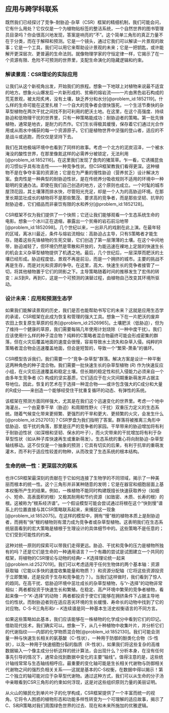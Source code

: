 ## 应用与跨学科联系

既然我们已经探讨了竞争-耐胁迫-杂草（CSR）框架的精细机制，我们可能会问，它有什么用处？它仅仅是一个为植物贴标签的整洁系统，一个自然世界的图书管理员目录吗？你会很高兴地发现，答案是响亮的“不”。这个简单三角形的真正力量不在于分类，而在于解释和预测。它是一个镜头，通过它我们可以解读一片景观的故事；它是一个工具，我们可以用它来帮助设计景观的未来；它是一把钥匙，或许能解开更深层次、更普遍的生命法则。就像物理学家的守恒定律一样，它揭示了在一个资源有限、危险不可预测的世界里，支配生命演化的隐藏逻辑和约束。

### 解读景观：CSR理论的实际应用

让我们从这个新视角出发，开始我们的旅程。想象一下地球上对植物来说最不适宜的地方。想象火山爆发后一片新形成的、贫瘠的熔岩流——一片由黑色岩石构成的荒芜景观，被太阳炙烤，没有土壤，缺乏养分和水分[@problem_id:1852119]。什么样的生命可能在这里扎根？一个自大的竞争者会很快饿死。一个生活节奏快的杂草型植物在两次干扰之间找不到可利用的肥沃土地。在这里，在这个高强度、持续胁迫和低物理干扰的世界里，只有一种策略能成功：耐胁迫者的策略。第一批先锋植物，通常是地衣，是耐力的杰作。它们生长得极其缓慢，保存着它们通过光合作用或从雨水中捕获的每一个资源原子。它们是植物世界中坚强的登山者，适应的不是战斗或逃跑，而仅仅是坚持下去。

我们在其他极端环境中也看到了同样的故事。考虑一个北方的泥炭沼泽，一个被水淹没的酸性世界，在那里像氮这样的必需养分被锁定，无法利用[@problem_id:1852116]。在这里我们发现了食肉的猪笼草。乍一看，它诱捕昆虫的习惯似乎具有攻击性——一种竞争性状。但CSR框架教我们看得更深。这种植物不是在争夺丰富的资源池；它是在为严重的慢性胁迫（营养贫乏）设计解决方案。食肉性是一种典型的耐胁迫性状，是在传统养分吸收规则不适用的环境中一种聪明的变通办法。即使在我们自己创造的地方，这个原则也成立。一个时髦的城市屋顶花园，其土壤薄而排水快，尽管阳光充足，却是一个人为的高胁迫环境。在那里长期茁壮成长的植物将不是那些繁茂、要求高的竞争者，而是那些坚韧、抗旱的耐胁迫者，它们细品而非豪饮有限的水和养分[@problem_id:1852128]。

CSR框架不仅为我们提供了一个快照；它还让我们能够观看一个生态系统生命的电影。想象一个冰川正在退缩，暴露出一个贫瘠的岩石前沿地带[@problem_id:1852098]。几个世纪以来，一出非凡的戏剧在此上演。在最年轻的区域，离冰川最近，条件与熔岩流相似：高胁迫占主导，只有S策略者才能生存。随着这些先锋植物的生死交替，它们创造了第一层薄薄的土壤。在这个中间地带，胁迫减轻了，但环境仍然是零散和开放的，为能迅速在裸地上定居的快速生长的机会主义杂草型植物提供了机遇之地。最后，几个世纪后，一层深厚而肥沃的土壤已经形成。胁迫程度低，景观不再是前沿，而是一个拥挤的城市。主要的挑战不再是生存，而是对光和资源的争夺。在这里，高大、快速生长的竞争者接管了一切，将其他植物置于它们的阴影之下。主导策略随着时间的推移发生了宏伟的转变：从S到R，再到C，这是一个可预测的演替过程，由植物自己改变其环境所驱动。

### 设计未来：应用和预测生态学

如果我们能解读景观的历史，我们是否也能帮助书写它的未来？这就是应用生态学的承诺，CSR框架在此成为恢复和管理的强大工具。想象一下在一片肥沃的废弃农田上恢复原生草原的任务[@problem_id:2526965]。土壤肥沃（低胁迫），但为了维持一个健康的草原，我们需要每隔几年使用计划烧除（一种中度干扰）。我们应该使用什么样的种子混合物？纯粹的C策略者混合物最终可能会形成密集的群落，但在火灾后覆盖地面的速度会很慢，容易导致水土流失和杂草入侵。纯粹的R策略者混合物会迅速覆盖地面，但会是短暂的，导致一个“繁荣-萧条”的循环。

CSR模型告诉我们，我们需要一个“竞争-杂草型”群落。解决方案是设计一种平衡这两种角色的种子混合物。我们需要一批快速生长的杂草型植物 ($R$) 作为快速反应小组，在火灾后迅速覆盖和稳定土壤。但长期的稳定性和抗入侵能力必须来自一个由多年生竞争者 ($C$) 构成的坚实基质，它们适应于在火灾间期重新萌发并占据主导地位。因此，恢复的艺术在于选择一种混合物——或许包含强大的C成分和大量的R成分——来创造一个能够经受住干扰重复循环的动态、有弹性的系统。

该框架在预测方面同样强大，尤其是在我们这个迅速变化的世界里。考虑一个地中海灌丛，一个由夏季干旱（胁迫）和周期性野火（干扰）双重压力定义的生态系统。随着气候变化带来更频繁、更强烈的干旱和更大、更频繁的火灾，会发生什么[@problem_id:2527013]？CSR罗盘为我们指明了答案。群落将被推离三角形中低胁迫、低干扰的角落，那里是庄严的竞争者的家园。干旱带来的胁迫增加将有利于耐胁迫性状（如深根和坚韧、保水的叶子），而火灾带来的干扰增加将有利于杂草型性状（如从种子库快速再生或重新萌发）。生态系统的重心将向耐胁迫-杂草型轴线移动。这不仅仅是一个抽象的预测；它具有切实的后果，有利于抗旱的重萌发灌木，而不利于适应性较差的物种，从而改变了生态系统的根本结构。

### 生命的统一性：更深层次的联系

也许CSR框架最深刻的贡献在于它如何连接了生物学的不同领域，揭示了一种美丽而根本的统一性。这个三角形并非某种随意的发明；它是在器官和细胞层面上基本权衡所产生的结果。例如，一株植物不能同时构建既擅长快速获取养分（如细小、短命、高表面积的根）又极其耐用和节约资源（如致密、木质、长寿的根）的根。这被称为“根系经济谱”。一个假设模型可能会尝试通过将根在这个“快到慢”谱系上的位置直接与其CSR策略联系起来，来捕捉这一现象[@problem_id:1852075]。在这样的模型中，拥有“慢”根的植物本质上是耐胁迫者，而拥有“快”根的植物则有潜力成为竞争者或杂草型植物。这表明我们在生态系统层面看到的宏大策略是植根于生理设计的具体细节中的。这些策略不是任意的；它们受到可能性的约束。

这种对统一原则的探索可以带我们走得更远。胁迫、干扰和竞争的压力是植物所独有的吗？还是它们是生命的一种通用语言？一个有趣的尝试是试图建立一个共同的框架，将植物的CSR理论与动物的经典$r-K$选择理论统一起来[@problem.id:2527019]。我们可以考虑适用于任何生物体的两个基本轴：资源获取轴（它能以多快的速度收集能量和物质？）和资源分配轴（它将这些资源投资于立即繁殖，还是投资于生存和竞争能力？）。当我们这样做时，我们看到了惊人的趋同。在高干扰、低胁迫环境中茁壮成长的杂草型植物，与“$r$-选择”的动物非常相似：两者都投资于快速生长和繁殖。在稳定、高产环境中繁荣的竞争者植物，看起来像一个“$K$-选择”的动物：两者都投资于使它们能够在拥挤条件下占据主导地位的性状。而耐胁迫者则在适应恶劣环境的生长缓慢、寿命长的动物中找到了它的对应物。C-S-R三角形和$r-K$连续谱是同一种基本生活史权衡语言的不同方言。

如果这些策略如此基本，我们应该能够在一株植物的化学成分中看到它们的印记。借助现代技术，我们确实可以。想象一下，从几十种植物中收集叶片，并分析它们的代谢指纹——内部的化学物质混合物[@problem_id:1852130]。我们可能会测量一种与快速生长相关的氨基酸（C-性状），一种用于防御的酚类化合物（S-性状），以及一种用于快速细胞分裂的脂质（R-性状）。如果我们将这些复杂的高维数据输入一个像主成分分析这样的统计算法，会出现什么？分析本身，在没有任何事先引导的情况下，通常会找到数据中变化的主要“轴线”。值得注意的是，这些统计轴线常常与生态轴线相呼应。最重要的变化轴可能是生长相关代谢物与防御相关代谢物之间的强烈负相关关系——这就是基本的C-S权衡，在数据中得以揭示！第二个独立的轴可能对应于杂草型代谢物。通过这种方式，我们可以从生命的分子汤中亲眼看到CSR三角形的约束如何浮现，这是对这些组织原则力量的美丽证明。

从火山的殖民化到单片叶子的化学构成，CSR框架提供了一个丰富而统一的视角。它将令人困惑的植物形态和功能多样性转变为一个可理解的适应故事，揭示了C、S和R策略对我们周围绿色世界的过去、现在和未来所施加的优雅逻辑。
